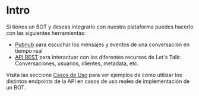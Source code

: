 # Intro

Si tienes un BOT y deseas integrarlo con nuestra plataforma puedes hacerlo con las siguientes herramientas:

- [Pubnub](bots/pubnub.md) para escuchar los mensajes y eventos de una conversación en tiempo real
- [API REST](#api_rest) para interactuar con los diferentes recursos de Let's Talk: Conversaciones, usuarios, clientes, metadata, etc.

Visita las seccione [Casos de Uso](/bots/use_cases) para ver ejemplos de cómo utilizar los distintos endpoints de la API en casos de uso reales de implementación de un BOT.
